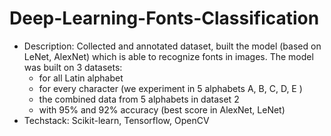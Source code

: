 # Deep-Learning-Fonts-Classification
- Description: Collected and annotated dataset, built the model (based on LeNet, AlexNet) which is able to recognize fonts in images. The model was built on 3 datasets:
  + for all Latin alphabet
  + for every character (we experiment in 5 alphabets A, B, C, D, E )
  + the combined data from 5 alphabets in dataset 2
  + with 95% and 92% accuracy (best score in AlexNet, LeNet)
- Techstack: Scikit-learn, Tensorflow, OpenCV
